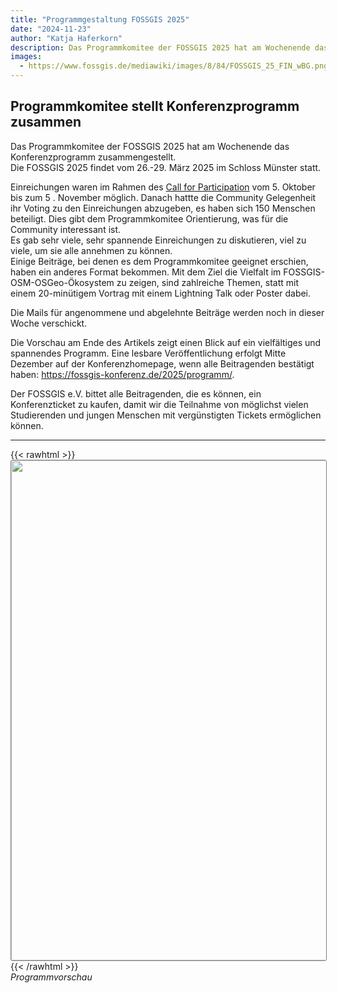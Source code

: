 ```yaml
---
title: "Programmgestaltung FOSSGIS 2025"
date: "2024-11-23"
author: "Katja Haferkorn"
description: Das Programmkomitee der FOSSGIS 2025 hat am Wochenende das Konferenzprogramm gestaltet.
images:
  - https://www.fossgis.de/mediawiki/images/8/84/FOSSGIS_25_FIN_wBG.png
---
```


## Programmkomitee stellt Konferenzprogramm zusammen

Das Programmkomitee der FOSSGIS 2025 hat am Wochenende das Konferenzprogramm zusammengestellt.    
Die FOSSGIS 2025 findet vom 26.-29. März 2025 im Schloss Münster statt.   
 
Einreichungen waren im Rahmen des [Call for Participation](https://fossgis-konferenz.de/2025/callforpapers/) vom 5. Oktober bis zum 5 . November möglich. Danach hattte die Community Gelegenheit ihr Voting zu den Einreichungen abzugeben, es haben sich 150 Menschen beteiligt. Dies gibt dem Programmkomitee Orientierung, was für die Community interessant ist.   
Es gab sehr viele, sehr spannende Einreichungen zu diskutieren, viel zu viele, um sie alle annehmen zu können.     
Einige Beiträge, bei denen es dem Programmkomitee geeignet erschien, haben ein anderes Format bekommen. Mit dem Ziel die Vielfalt im FOSSGIS-OSM-OSGeo-Ökosystem zu zeigen, sind zahlreiche Themen, statt mit einem 20-minütigem Vortrag mit einem Lightning Talk oder Poster dabei. 

Die Mails für angenommene und abgelehnte Beiträge werden noch in dieser Woche verschickt.

Die Vorschau am Ende des Artikels zeigt einen Blick auf ein vielfältiges und spannendes Programm. Eine lesbare Veröffentlichung erfolgt Mitte Dezember auf der Konferenzhomepage, wenn alle Beitragenden bestätigt haben: https://fossgis-konferenz.de/2025/programm/.

Der FOSSGIS e.V. bittet alle Beitragenden, die es können, ein Konferenzticket zu kaufen, damit wir die Teilnahme von möglichst vielen Studierenden und jungen Menschen mit vergünstigten Tickets ermöglichen können.

---
{{< rawhtml >}}
<img src="/news/images/2024-11-23_Programm_2025_leak.png" width="800" style="border: 1px solid #808080; border-radius: 3px;"/></a>
{{< /rawhtml >}}  
*Programmvorschau*
